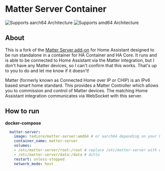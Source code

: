 # Matter Server Container

![Supports aarch64 Architecture][aarch64-shield]
![Supports amd64 Architecture][amd64-shield]

## About

This is a fork of the [Matter Server add-on](https://github.com/home-assistant/addons/tree/master/matter_server) for Home Assistant designed to be run standalone in a container for HA Container and HA Core. It runs and is able to be connected to Home Assistant via the Matter integration, but I don't have any Matter devices, so I can't confirm that this works. That's up to you to do and let me know if it doesn't!

Matter (formerly known as Connected Home over IP or CHIP) is an IPv6 based smart home standard. This provides a Matter Controller which allows you to commission and control of Matter devices. The matching Home Assistant integration communicates via WebSocket with this server.

[aarch64-shield]: https://img.shields.io/badge/aarch64-yes-green.svg
[amd64-shield]: https://img.shields.io/badge/amd64-yes-green.svg

## How to run
**docker-compose**

```yaml
  matter-server:
    image: tediore/matter-server:amd64 # or aarch64 depending on your host platform
    container_name: matter-server
    volumes:
    - /etc/matter-server/root:/root # replace /etc/matter-server with whatever path you want
    - /etc/matter-server/data:/data # ditto
    restart: unless-stopped
    network_mode: host
```
